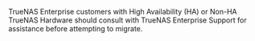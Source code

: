 &NewLine;

TrueNAS Enterprise customers with High Availability (HA) or Non-HA TrueNAS Hardware should consult with TrueNAS Enterprise Support for assistance before attempting to migrate.
